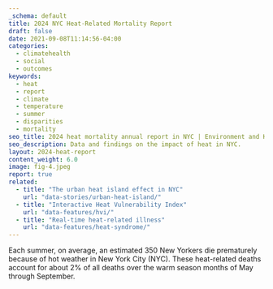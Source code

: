 ```yaml
---
_schema: default
title: 2024 NYC Heat-Related Mortality Report
draft: false
date: 2021-09-08T11:14:56-04:00
categories:
  - climatehealth
  - social
  - outcomes
keywords:
  - heat
  - report
  - climate
  - temperature
  - summer
  - disparities
  - mortality
seo_title: 2024 heat mortality annual report in NYC | Environment and Health Data Portal
seo_description: Data and findings on the impact of heat in NYC.
layout: 2024-heat-report
content_weight: 6.0
image: fig-4.jpeg
report: true
related:
  - title: "The urban heat island effect in NYC"
    url: "data-stories/urban-heat-island/"
  - title: "Interactive Heat Vulnerability Index"
    url: "data-features/hvi/"
  - title: "Real-time heat-related illness"
    url: "data-features/heat-syndrome/"
---
```


Each summer, on average, an estimated 350 New Yorkers die prematurely because of hot weather in New York City (NYC). These heat-related deaths account for about 2% of all deaths over the warm season months of May through September.
